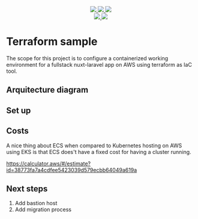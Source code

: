 <div align="center">
    <a href="https://www.docker.com/">
        <img src="https://user-images.githubusercontent.com/46251023/141686972-bf7654f6-681b-4ac0-ae2d-0aab05c654a9.png" />
    </a>
    <a href="https://aws.amazon.com/">
        <img src="https://user-images.githubusercontent.com/46251023/141667289-95911bbd-8754-455a-a253-9067d7e8d3b5.png" />
    </a>
    <a href="https://www.terraform.io/">
        <img src="https://user-images.githubusercontent.com/46251023/141687204-6ee73196-a43c-4465-9895-0e85e9c0ad82.png" />
    </a>
</div>

<div align="center">
    <a href="https://laravel.com/">
        <img src="https://user-images.githubusercontent.com/46251023/141667288-58891a2a-71b0-4ce7-8f6a-0a85f8230b4e.png" />
    </a>
    <a href="https://nuxtjs.org/">
        <img src="https://user-images.githubusercontent.com/46251023/141667291-8852e114-a7c5-4993-82cd-6c3867cd33b9.png" />
    </a>
</div>

# Terraform sample
The scope for this project is to configure a containerized working environment for a fullstack nuxt-laravel app on AWS using terraform as IaC tool.

## Arquitecture diagram

## Set up

## Costs
A nice thing about ECS when compared to Kubernetes hosting on AWS using EKS is that ECS does't have a fixed cost for having a cluster running.

https://calculator.aws/#/estimate?id=38773fa7a4cdfee5423039d579ecbb64049a619a

## Next steps
1) Add bastion host
2) Add migration process
